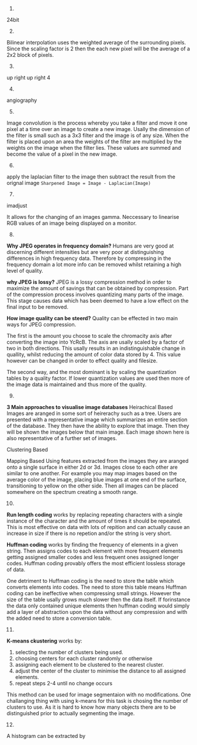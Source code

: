 1.
24bit

2.
Bilinear interpolation uses the weighted average of the surrounding pixels.
Since the scaling factor is 2 then the each new pixel will be the average of a 2x2 block of pixels.

3.
up right up right 4

4.
angiography

5.
Image convolution is the process whereby you take a filter and move it one pixel at a time over an image to create a new image.
Usally the dimension of the filter is small such as a 3x3 filter and the image is of any size.
When the filter is placed upon an area the weights of the filter are multiplied by the weights on the image when the filter lies.
These values are summed and become the value of a pixel in the new image.

6.
apply the laplacian filter to the image then subtract the result from the orignal image
`Sharpened Image = Image - Laplacian(Image)`

7.
imadjust

It allows for the changing of an images gamma. Neccessary to linearise RGB values of an image being displayed on a monitor.

8.
**Why JPEG operates in frequency domain?**
Humans are very good at discerning different intensities but are very poor at distinguishing differences in high frequency data.
Therefore by compressing in the frequency domain a lot more info can be removed whilst retaining a high level of quality.

**why JPEG is lossy?**
JPEG is a lossy compression method in order to maximize the amount of savings that can be obtained by compression. 
Part of the compression process involves quantizing many parts of the image.
This stage causes data which has been deemed to have a low effect on the final input to be removed.

**How image quality can be steerd?**
Quality can be effected in two main ways for JPEG compression.

The first is the amount you choose to scale the chromacity axis after converting the image into YcRcB.
The axis are usally scaled by a factor of two in both directions. This usally results in an indistinguishable change in quallity, 
whilst reducing the amount of color data stored by 4. This value however can be changed in order to effect quality and filesize.

The second way, and the most dominant is by scaling the quantization tables by a quality factor.
If lower quantization values are used then more of the image data is maintained and thus more of the quality.

9.
**3 Main approaches to visualise image databases**
Heirachical Based
Images are aranged in some sort of heirerachy such as a tree.
Users are presented with a representative image which summarizes an entire section of the database. They then have the ability to explore that image. Then they will be shown the images below that main image. Each image shown here is also representative of a further set of images.

Clustering Based

Mapping Based
Using features extracted from the images they are aranged onto a single surface in either 2d or 3d. Images close to each other are similar to one another. For example you may map images based on the average color of the image, placing blue images at one end of the surface, transitioning to yellow on the other side. Then all images can be placed somewhere on the spectrum creating a smooth range.

10.
**Run length coding** works by replacing repeating characters with a single instance of the character and the amount of times it should be repeated. This is most effective on data with lots of repition and can actually cause an increase in size if there is no repetion and/or the string is very short.

**Huffman coding** works by finding the frequency of elements in a given string. Then assigns codes to each element with more frequent elements getting assigned smaller codes and less frequent ones assigned longer codes. Huffman coding provably offers the most efficient lossless storage of data.

One detriment to Huffman coding is the need to store the table which converts elements into codes. The need to store this table means Huffman coding can be ineffective when compressing small strings. However the size of the table usally grows much slower then the data itself. If forinstance the data only contained unique elements then huffman coding would simply add a layer of abstraction upon the data without any compression and with the added need to store a conversion table.

11.
**K-means ckustering** works by:
1. selecting the number of clusters being used.
2. choosing centers for each cluster randomly or otherwise
3. assigning each element to be clustered to the nearest cluster.
4. adjust the center of the cluster to minimise the distance to all assigned elements.
5. repeat steps 2-4 until no change occurs

This method can be used for image segmentaion with no modifications. One challanging thing with using k-means for this task is chosing the number of clusters to use. As it is hard to know how many objects there are to be distinguished prior to actually segmenting the image.

12.
A histogram can be extracted by 
